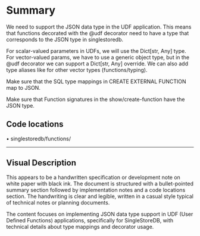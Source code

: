 # Summary

We need to support the JSON data type in the UDF application. This means that functions decorated with the @udf decorator need to have a type that corresponds to the JSON type in singlestoredb.

For scalar-valued parameters in UDFs, we will use the Dict[str, Any] type. For vector-valued params, we have to use a generic object type, but in the @udf decorator we can support a Dict[str, Any] override. We can also add type aliases like for other vector types (functions/typing).

Make sure that the SQL type mappings in CREATE EXTERNAL FUNCTION map to JSON.

Make sure that Function signatures in the show/create-function have the JSON type.

## Code locations
• singlestoredb/functions/

---

## Visual Description

This appears to be a handwritten specification or development note on white paper with black ink. The document is structured with a bullet-pointed summary section followed by implementation notes and a code locations section. The handwriting is clear and legible, written in a casual style typical of technical notes or planning documents.

The content focuses on implementing JSON data type support in UDF (User Defined Functions) applications, specifically for SingleStoreDB, with technical details about type mappings and decorator usage.

